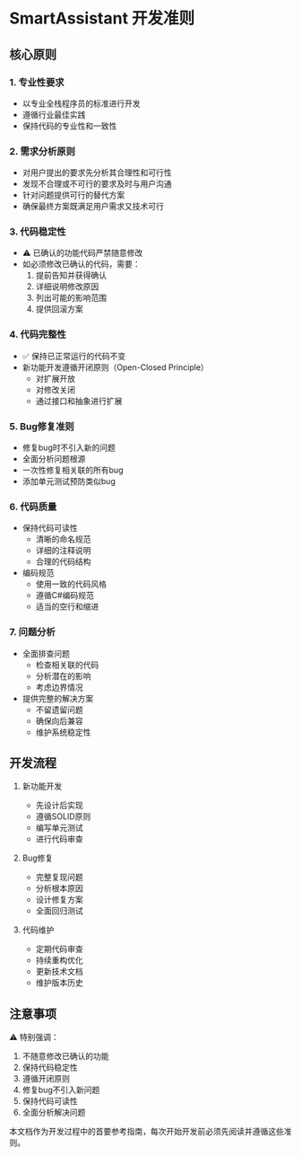 # SmartAssistant 开发准则

## 核心原则

### 1. 专业性要求
- 以专业全栈程序员的标准进行开发
- 遵循行业最佳实践
- 保持代码的专业性和一致性

### 2. 需求分析原则
- 对用户提出的要求先分析其合理性和可行性
- 发现不合理或不可行的要求及时与用户沟通
- 针对问题提供可行的替代方案
- 确保最终方案既满足用户需求又技术可行

### 3. 代码稳定性
- ⚠️ 已确认的功能代码严禁随意修改
- 如必须修改已确认的代码，需要：
  1. 提前告知并获得确认
  2. 详细说明修改原因
  3. 列出可能的影响范围
  4. 提供回滚方案

### 4. 代码完整性
- ✅ 保持已正常运行的代码不变
- 新功能开发遵循开闭原则（Open-Closed Principle）
  - 对扩展开放
  - 对修改关闭
  - 通过接口和抽象进行扩展

### 5. Bug修复准则
- 修复bug时不引入新的问题
- 全面分析问题根源
- 一次性修复相关联的所有bug
- 添加单元测试预防类似bug

### 6. 代码质量
- 保持代码可读性
  - 清晰的命名规范
  - 详细的注释说明
  - 合理的代码结构
- 编码规范
  - 使用一致的代码风格
  - 遵循C#编码规范
  - 适当的空行和缩进

### 7. 问题分析
- 全面排查问题
  - 检查相关联的代码
  - 分析潜在的影响
  - 考虑边界情况
- 提供完整的解决方案
  - 不留遗留问题
  - 确保向后兼容
  - 维护系统稳定性

## 开发流程

1. 新功能开发
   - 先设计后实现
   - 遵循SOLID原则
   - 编写单元测试
   - 进行代码审查

2. Bug修复
   - 完整复现问题
   - 分析根本原因
   - 设计修复方案
   - 全面回归测试

3. 代码维护
   - 定期代码审查
   - 持续重构优化
   - 更新技术文档
   - 维护版本历史

## 注意事项

⚠️ 特别强调：
1. 不随意修改已确认的功能
2. 保持代码稳定性
3. 遵循开闭原则
4. 修复bug不引入新问题
5. 保持代码可读性
6. 全面分析解决问题

本文档作为开发过程中的首要参考指南，每次开始开发前必须先阅读并遵循这些准则。
